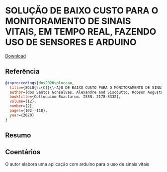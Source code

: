 # SOLUÇÃO DE BAIXO CUSTO PARA O MONITORAMENTO DE SINAIS VITAIS, EM TEMPO REAL, FAZENDO USO DE SENSORES E ARDUINO

[Download](https://journal.unoeste.br/index.php/ce/article/view/3817/3089)


## Referência
```bibtex
@inproceedings{dos2020soluccao,
  title={SOLU{\c{C}}{\~A}O DE BAIXO CUSTO PARA O MONITORAMENTO DE SINAIS VITAIS, EM TEMPO REAL, FAZENDO USO DE SENSORES E ARDUINO},
  author={dos Santos Gonsalves, Alexandre and Siscoutto, Robson Augusto},
  booktitle={Colloquium Exactarum. ISSN: 2178-8332},
  volume={12},
  number={2},
  pages={102--118},
  year={2020}
}
```

## Resumo




## Coentários
O autor elabora uma aplicação com arduíno para o uso de sinais vitais